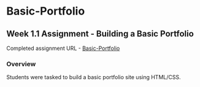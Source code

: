 # Basic-Portfolio
## Week 1.1 Assignment - Building a Basic Portfolio
Completed assignment URL - [Basic-Portfolio](https://nancydll.github.io/Basic-Portfolio/)
### Overview
Students were tasked to build a basic portfolio site using HTML/CSS.